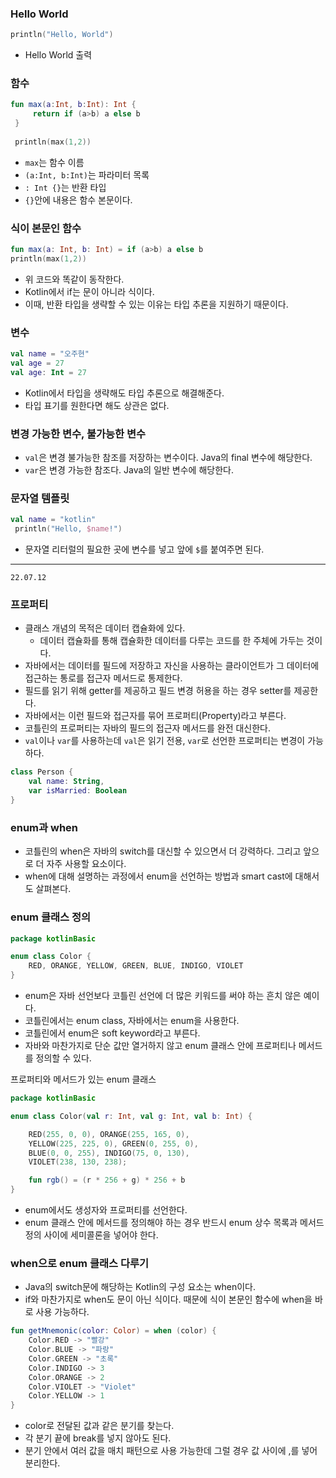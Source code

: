### Hello World
```kotlin
println("Hello, World")
```
- Hello World 출력

### 함수
```kotlin
fun max(a:Int, b:Int): Int {
     return if (a>b) a else b
 }
 
 println(max(1,2))
```
- `max`는 함수 이름
- `(a:Int, b:Int)`는 파라미터 목록
- `: Int {}`는 반환 타입
- `{}`안에 내용은 함수 본문이다.

### 식이 본문인 함수
```kotlin
fun max(a: Int, b: Int) = if (a>b) a else b
println(max(1,2))
```
- 위 코드와 똑같이 동작한다.
- Kotlin에서 if는 문이 아니라 식이다.
- 이때, 반환 타입을 생략할 수 있는 이유는 타입 추론을 지원하기 때문이다.

### 변수
```kotlin
val name = "오주현"
val age = 27
val age: Int = 27
```
- Kotlin에서 타입을 생략해도 타입 추론으로 해결해준다.
- 타입 표기를 원한다면 해도 상관은 없다.

### 변경 가능한 변수, 불가능한 변수
- `val`은 변경 불가능한 참조를 저장하는 변수이다. Java의 final 변수에 해당한다.
- `var`은 변경 가능한 참조다. Java의 일반 변수에 해당한다.

### 문자열 템플릿
```kotlin
val name = "kotlin"
 println("Hello, $name!")
```
- 문자열 리터럴의 필요한 곳에 변수를 넣고 앞에 `$`를 붙여주면 된다.

---

`22.07.12`

### 프로퍼티
- 클래스 개념의 목적은 데이터 캡슐화에 있다.
  - 데이터 캡슐화를 통해 캡슐화한 데이터를 다루는 코드를 한 주체에 가두는 것이다.
- 자바에서는 데이터를 필드에 저장하고 자신을 사용하는 클라이언트가 그 데이터에 접근하는 통로를 접근자 메서드로 통제한다.
- 필드를 읽기 위해 getter를 제공하고 필드 변경 허용을 하는 경우 setter를 제공한다.
- 자바에서는 이런 필드와 접근자를 묶어 프로퍼티(Property)라고 부른다.
- 코틀린의 프로퍼티는 자바의 필드의 접근자 메서드를 완전 대신한다.
- `val`이나 `var`를 사용하는데 `val`은 읽기 전용, `var`로 선언한 프로퍼티는 변경이 가능하다.

```kotlin
class Person {
    val name: String,
    var isMarried: Boolean
}
```

### enum과 when
- 코틀린의 when은 자바의 switch를 대신할 수 있으면서 더 강력하다. 그리고 앞으로 더 자주 사용할 요소이다.
- when에 대해 설명하는 과정에서 enum을 선언하는 방법과 smart cast에 대해서도 살펴본다.

### enum 클래스 정의
```kotlin
package kotlinBasic

enum class Color {
    RED, ORANGE, YELLOW, GREEN, BLUE, INDIGO, VIOLET
}
```
- enum은 자바 선언보다 코틀린 선언에 더 많은 키워드를 써야 하는 흔치 않은 예이다.
- 코틀린에서는 enum class, 자바에서는 enum을 사용한다.
- 코틀린에서 enum은 soft keyword라고 부른다.
- 자바와 마찬가지로 단순 값만 열거하지 않고 enum 클래스 안에 프로퍼티나 메서드를 정의할 수 있다.

프로퍼티와 메서드가 있는 enum 클래스
```kotlin
package kotlinBasic

enum class Color(val r: Int, val g: Int, val b: Int) {

    RED(255, 0, 0), ORANGE(255, 165, 0),
    YELLOW(225, 225, 0), GREEN(0, 255, 0),
    BLUE(0, 0, 255), INDIGO(75, 0, 130),
    VIOLET(238, 130, 238);

    fun rgb() = (r * 256 + g) * 256 + b
}
```
- enum에서도 생성자와 프로퍼티를 선언한다.
- enum 클래스 안에 메서드를 정의해야 하는 경우 반드시 enum 상수 목록과 메서드 정의 사이에 세미콜론을 넣어야 한다.

### when으로 enum 클래스 다루기
- Java의 switch문에 해당하는 Kotlin의 구성 요소는 when이다.
- if와 마찬가지로 when도 문이 아닌 식이다. 때문에 식이 본문인 함수에 when을 바로 사용 가능하다.
```kotlin
fun getMnemonic(color: Color) = when (color) {
    Color.RED -> "빨강"
    Color.BLUE -> "파랑"
    Color.GREEN -> "초록"
    Color.INDIGO -> 3
    Color.ORANGE -> 2
    Color.VIOLET -> "Violet"
    Color.YELLOW -> 1
}
```
- color로 전달된 값과 같은 분기를 찾는다.
- 각 분기 끝에 break를 넣지 않아도 된다.
- 분기 안에서 여러 값을 매치 패턴으로 사용 가능한데 그럴 경우 값 사이에 ,를 넣어 분리한다.



